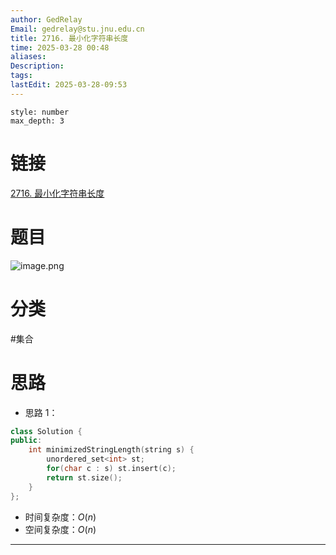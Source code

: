 ```yaml
---
author: GedRelay
Email: gedrelay@stu.jnu.edu.cn
title: 2716. 最小化字符串长度
time: 2025-03-28 00:48
aliases: 
Description: 
tags: 
lastEdit: 2025-03-28-09:53
---
```


```toc
style: number
max_depth: 3
```

# 链接
[2716. 最小化字符串长度](https://leetcode.cn/problems/minimize-string-length/) 

# 题目
![image.png](https://ged-pic-bed.oss-cn-guangzhou.aliyuncs.com/img/202503280048767.png)


# 分类
#集合 

# 思路
- 思路 1：


```cpp
class Solution {
public:
    int minimizedStringLength(string s) {
        unordered_set<int> st;
        for(char c : s) st.insert(c);
        return st.size();
    }
};
```


- 时间复杂度：${O\left( n \right)  }$ 
- 空间复杂度：${O\left( n \right)  }$ 


---

